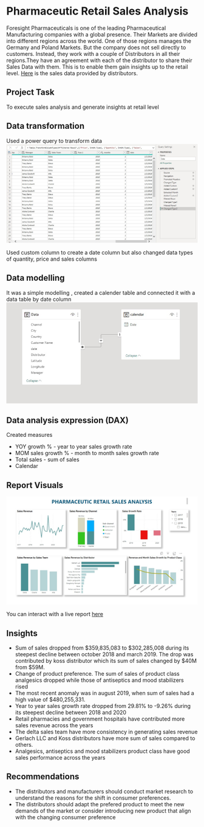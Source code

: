 # Pharmaceutic Retail Sales Analysis
Foresight Pharmaceuticals is one of the leading Pharmaceutical Manufacturing companies with a global presence. Their Markets are divided into different regions across the world. One of those regions manages the Germany and Poland Markets. But the company does not sell directly to customers. Instead, they work with a couple of Distributors in all their regions.They have an agreement with each of the distributor to share their Sales Data with them. This is to enable them gain insights up to the retail level. [Here](https://docs.google.com/spreadsheets/d/1lFXl6RXFTLCn7IYOpzjDebhUt-4r_s6i/edit#gid=1600784802) is the sales data provided by distributors.

## Project Task
To execute sales analysis and generate insights at retail level

## Data transformation
Used a power query to transform data
![](cleaning.jpg)

Used custom column to create a date column but also changed data types of quantity, price and sales columns

## Data modelling
It was a simple modelling , created a calender table and connected it with a data table by date column
![](Modelling.jpg)

## Data analysis expression (DAX)
Created measures
* YOY growth % - year to year sales growth rate
* MOM sales growth % - month to month sales growth rate
* Total sales - sum of sales
* Calendar

## Report Visuals
![](pharma_dashboard.jpg)

You can interact with a live report [here](https://app.powerbi.com/view?r=eyJrIjoiYTJjMzZkMzktNjJjNi00OWI5LWFhNDEtNzU0MmI2ZGQyOThmIiwidCI6Ijc5M2EyYzE5LTY4N2ItNGJmOS05ZTBlLWJkOTU3YmE3ZDgxMyJ9)

## Insights
* Sum of sales dropped from $359,835,083 to $302,285,008 during its steepest decline between october 2018 and march 2019. The drop was contributed by koss distributor which its sum of sales changed by $40M from $59M.
* Change of product preference. The sum of sales of product class analgesics dropped while those of antiseptics and mood stabilizers rised
* The most recent anomaly was in august 2019, when sum of sales had a high value of $480,255,331.
* Year to year sales growth rate dropped from 29.81% to -9.26% during its steepest decline between 2018 and 2020
* Retail pharmacies and government hospitals have contributed more sales revenue across the years
* The delta sales team have more consistency in generating sales revenue
* Gerlach LLC and Koss distributors have more sum of sales compared to others.
* Analgesics, antiseptics and mood stabilizers product class have good sales performance across the years

## Recommendations
* The distributors and manufacturers should conduct market research to understand the reasons for the shift in consumer preferences. 
* The distributors should adapt the prefered product to meet the new demands of the market or consider introducing new product that align with the changing consumer preference
